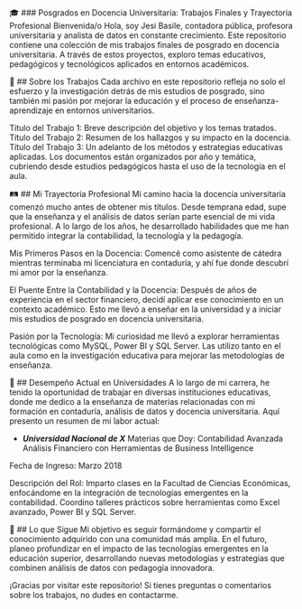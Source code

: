 🎓 ### Posgrados en Docencia Universitaria: Trabajos Finales y Trayectoria Profesional
Bienvenida/o
Hola, soy Jesi Basile, contadora pública, profesora universitaria y analista de datos en constante crecimiento. Este repositorio contiene una colección de mis trabajos finales de posgrado en docencia universitaria. A través de estos proyectos, exploro temas educativos, pedagógicos y tecnológicos aplicados en entornos académicos.

📘 ## Sobre los Trabajos
Cada archivo en este repositorio refleja no solo el esfuerzo y la investigación detrás de mis estudios de posgrado, sino también mi pasión por mejorar la educación y el proceso de enseñanza-aprendizaje en entornos universitarios.

Título del Trabajo 1: Breve descripción del objetivo y los temas tratados.
Título del Trabajo 2: Resumen de los hallazgos y su impacto en la docencia.
Título del Trabajo 3: Un adelanto de los métodos y estrategias educativas aplicadas.
Los documentos están organizados por año y temática, cubriendo desde estudios pedagógicos hasta el uso de la tecnología en el aula.

🛤️ ## Mi Trayectoria Profesional
Mi camino hacia la docencia universitaria comenzó mucho antes de obtener mis títulos. Desde temprana edad, supe que la enseñanza y el análisis de datos serían parte esencial de mi vida profesional. A lo largo de los años, he desarrollado habilidades que me han permitido integrar la contabilidad, la tecnología y la pedagogía.

Mis Primeros Pasos en la Docencia: Comencé como asistente de cátedra mientras terminaba mi licenciatura en contaduría, y ahí fue donde descubrí mi amor por la enseñanza.

El Puente Entre la Contabilidad y la Docencia: Después de años de experiencia en el sector financiero, decidí aplicar ese conocimiento en un contexto académico. Esto me llevó a enseñar en la universidad y a iniciar mis estudios de posgrado en docencia universitaria.

Pasión por la Tecnología: Mi curiosidad me llevó a explorar herramientas tecnológicas como MySQL, Power BI y SQL Server. Las utilizo tanto en el aula como en la investigación educativa para mejorar las metodologías de enseñanza.

🏫 ## Desempeño Actual en Universidades
A lo largo de mi carrera, he tenido la oportunidad de trabajar en diversas instituciones educativas, donde me dedico a la enseñanza de materias relacionadas con mi formación en contaduría, análisis de datos y docencia universitaria. Aquí presento un resumen de mi labor actual:

+ ***Universidad Nacional de X***
Materias que Doy:
Contabilidad Avanzada
Análisis Financiero con Herramientas de Business Intelligence

Fecha de Ingreso: Marzo 2018

Descripción del Rol:
Imparto clases en la Facultad de Ciencias Económicas, enfocándome en la integración de tecnologías emergentes en la contabilidad.
Coordino talleres prácticos sobre herramientas como Excel avanzado, Power BI y SQL Server.

🚀 ## Lo que Sigue
Mi objetivo es seguir formándome y compartir el conocimiento adquirido con una comunidad más amplia. En el futuro, planeo profundizar en el impacto de las tecnologías emergentes en la educación superior, desarrollando nuevas metodologías y estrategias que combinen análisis de datos con pedagogía innovadora.

¡Gracias por visitar este repositorio! Si tienes preguntas o comentarios sobre los trabajos, no dudes en contactarme.
